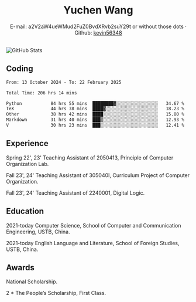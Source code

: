  <center>
     <h1>Yuchen Wang</h1>
     <div>
         <span>
             E-mail:
             a2V2aW4ueWMud2FuZ0BvdXRvb2suY29t or without those dots
         </span>
         ·
         <span>
             Github:
             <a href="https://github.com/kevin56348">kevin56348</a>
         </span>
     </div>
 </center>
<br>
<p><img src="https://github-readme-stats.vercel.app/api?username=kevin56348&amp;show_icons=true" alt="GitHub Stats"></p>

## Coding

<!-- ![Top Langs](https://github-readme-stats.vercel.app/api/top-langs/?username=kevin56348) -->

<!--START_SECTION:waka-->

```txt
From: 13 October 2024 - To: 22 February 2025

Total Time: 206 hrs 14 mins

Python           84 hrs 55 mins  ████████▓░░░░░░░░░░░░░░░░   34.67 %
TeX              44 hrs 38 mins  ████▓░░░░░░░░░░░░░░░░░░░░   18.23 %
Other            38 hrs 42 mins  ████░░░░░░░░░░░░░░░░░░░░░   15.80 %
Markdown         31 hrs 40 mins  ███▒░░░░░░░░░░░░░░░░░░░░░   12.93 %
V                30 hrs 23 mins  ███░░░░░░░░░░░░░░░░░░░░░░   12.41 %
```

<!--END_SECTION:waka-->

## Experience 

Spring 22', 23' Teaching Assistant of 2050413, Principle of Computer Organization Lab.

Fall 23', 24' Teaching Assistant of 305040I, Curriculum Project of Computer Organization.

Fall 23', 24' Teaching Assistant of 2240001, Digital Logic.

## Education

2021-today Computer Science, School of Computer and Communication Engineering, USTB, China.

2021-today English Language and Literature, School of Foreign Studies, USTB, China.

## Awards

National Scholarship.

2 * The People’s Scholarship, First Class.
